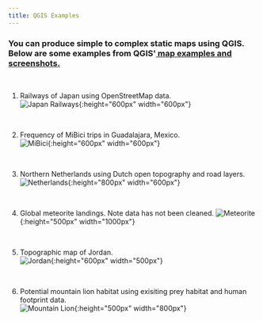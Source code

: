 ```yaml
---
title: QGIS Examples
---
```


<h3 text-align="left">You can produce simple to complex static maps using QGIS. Below are some examples from QGIS'<a href="https://qgis.org/en/site/about/screenshots.html"> map examples and screenshots.</a></h3>

<br>

1. Railways of Japan using OpenStreetMap data.<br/> ![Japan Railways](/qgis/img/japan_railways.png){:height="600px" width="600px"}
<br/>

2. Frequency of MiBici trips in Guadalajara, Mexico.<br/> ![MiBici](/qgis/img/guadalajara.png){:height="600px" width="600px"}
<br/>

3. Northern Netherlands using Dutch open topography and road layers.<br/> ![Netherlands](/qgis/img/groningen.jpg){:height="800px" width="600px"}
<br/>

4. Global meteorite landings. Note data has not been cleaned. ![Meteorite](/qgis/img/meteorite.png){:height="500px" width="1000px"}
<br/>

5. Topographic map of Jordan.<br/> ![Jordan](/qgis/img/jordan.jpg){:height="600px" width="500px"}
<br/>

6. Potential mountain lion habitat using exisiting prey habitat and human footprint data.<br/> ![Mountain Lion](/qgis/img/mountain_lion.jpg){:height="500px" width="800px"}<br/>
